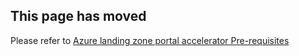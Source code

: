 ## This page has moved
Please refer to [Azure landing zone portal accelerator Pre-requisites](./Deploying-ALZ-Pre-requisites)